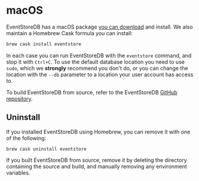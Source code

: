 # macOS

EventStoreDB has a macOS package [you can download](https://eventstore.com/downloads/) and install. We also maintain a Homebrew Cask formula you can install:

```bash
brew cask install eventstore
```

In each case you can run EventStoreDB with the `eventstore` command, and stop it with `Ctrl+C`. To use the default database location you need to use `sudo`, which we **strongly** recommend you don't do, or you can change the location with the `--db` parameter to a location your user account has access to.

To build EventStoreDB from source, refer to the EventStoreDB [GitHub repository](https://github.com/EventStore/EventStore#mac-os-x).

## Uninstall

If you installed EventStoreDB using Homebrew, you can remove it with one of the following:

```shell
brew cask uninstall eventstore
```

If you built EventStoreDB from source, remove it by deleting the directory containing the source and build, and manually removing any environment variables.

